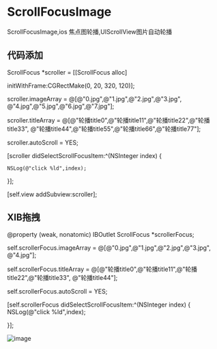 ScrollFocusImage
================

ScrollFocusImage,ios 焦点图轮播,UIScrollView图片自动轮播

## 代码添加

ScrollFocus *scroller = [[ScrollFocus alloc] 

initWithFrame:CGRectMake(0, 20, 320, 120)];


scroller.imageArray = @[@"0.jpg",@"1.jpg",@"2.jpg",@"3.jpg", @"4.jpg",@"5.jpg",@"6.jpg",@"7.jpg"];

scroller.titleArray = @[@"轮播title0",@"轮播title11",@"轮播title22",@"轮播title33", @"轮播title44",@"轮播title55",@"轮播title66",@"轮播title77"];

scroller.autoScroll = YES;

[scroller didSelectScrollFocusItem:^(NSInteger index) {

    NSLog(@"click %ld",index);        
    
}];

[self.view addSubview:scroller];

    
## XIB拖拽

@property (weak, nonatomic) IBOutlet ScrollFocus *scrollerFocus;

self.scrollerFocus.imageArray = @[@"0.jpg",@"1.jpg",@"2.jpg",@"3.jpg", @"4.jpg"];

self.scrollerFocus.titleArray = @[@"轮播title0",@"轮播title11",@"轮播title22",@"轮播title33", @"轮播title44"];

self.scrollerFocus.autoScroll = YES;

[self.scrollerFocus didSelectScrollFocusItem:^(NSInteger index) {
    NSLog(@"click %ld",index);
 
 }];


![image](https://raw.githubusercontent.com/shaojiankui/ScrollFocusImage/master/thumb.png)